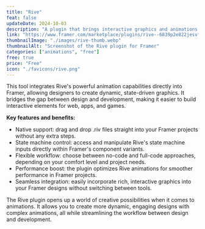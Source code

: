 ```yaml
---
title: "Rive"
feat: false
updateDate: 2024-10-03
description: "A plugin that brings interactive graphics and animations to your designs."
link: "https://www.framer.com/marketplace/plugins/rive--6839p2e822jesvfuae7qo5w21/?via=julesvcode"
thumbnailImage: "./images/rive-thumb.webp"
thumbnailAlt: "Screenshot of the Rive plugin for Framer"
categories: ["animations", "free"]
free: true
price: "Free"
icon: "./favicons/rive.png"
---
```


This tool integrates Rive's powerful animation capabilities directly into Framer, allowing designers to create dynamic, state-driven graphics. It bridges the gap between design and development, making it easier to build interactive elements for web, apps, and games.

<b>Key features and benefits:</b>

- Native support: drag and drop .riv files straight into your Framer projects without any extra steps.
- State machine control: access and manipulate Rive's state machine inputs directly within Framer's component variants.
- Flexible workflow: choose between no-code and full-code approaches, depending on your comfort level and project needs.
- Performance boost: the plugin optimizes Rive animations for smoother performance in Framer projects.
- Seamless integration: easily incorporate rich, interactive graphics into your Framer designs without switching between tools.

The Rive plugin opens up a world of creative possibilities when it comes to animations. It allows you to create more dynamic, engaging designs with complex animations, all while streamlining the workflow between design and development.
